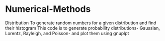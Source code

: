 # Numerical-Methods
Distribution
  To generate random numbers for a given distribution and find their histogram 
  This code is to generate probability distributions- Gaussian, Lorentz, Rayleigh, and Poisson- and plot them using gnuplpt
